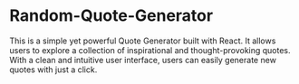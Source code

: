 # Random-Quote-Generator
This is a simple yet powerful Quote Generator built with React. It allows users to explore a collection of inspirational and thought-provoking quotes. With a clean and intuitive user interface, users can easily generate new quotes with just a click.
